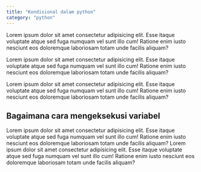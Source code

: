 ```yaml
---
title: "Kondisional dalam python" 
category: "python"
---
```


Lorem ipsum dolor sit amet consectetur adipisicing elit. Esse itaque voluptate atque sed fuga numquam vel sunt illo cum! Ratione enim iusto nesciunt eos doloremque laboriosam totam unde facilis aliquam?

Lorem ipsum dolor sit amet consectetur adipisicing elit. Esse itaque voluptate atque sed fuga numquam vel sunt illo cum! Ratione enim iusto nesciunt eos doloremque laboriosam totam unde facilis aliquam?

Lorem ipsum dolor sit amet consectetur adipisicing elit. Esse itaque voluptate atque sed fuga numquam vel sunt illo cum! Ratione enim iusto nesciunt eos doloremque laboriosam totam unde facilis aliquam?

## Bagaimana cara mengeksekusi variabel

Lorem ipsum dolor sit amet consectetur adipisicing elit. Esse itaque voluptate atque sed fuga numquam vel sunt illo cum! Ratione enim iusto nesciunt eos doloremque laboriosam totam unde facilis aliquam?
Lorem ipsum dolor sit amet consectetur adipisicing elit. Esse itaque voluptate atque sed fuga numquam vel sunt illo cum! Ratione enim iusto nesciunt eos doloremque laboriosam totam unde facilis aliquam?